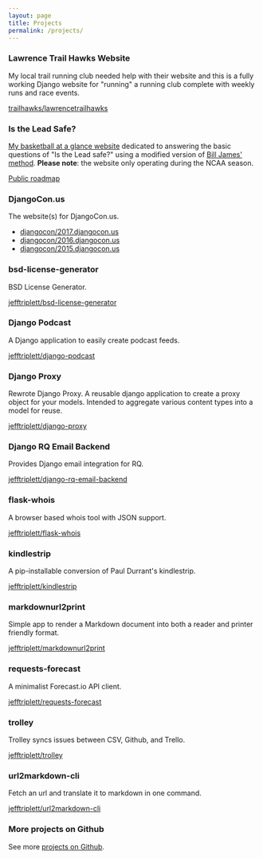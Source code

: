 ```yaml
---
layout: page
title: Projects
permalink: /projects/
---
```


### Lawrence Trail Hawks Website

My local trail running club needed help with their website and this is a fully working Django website for "running" a running club complete with weekly runs and race events.

[trailhawks/lawrencetrailhawks](https://github.com/trailhawks/lawrencetrailhawks)

### Is the Lead Safe?

[My basketball at a glance website][1] dedicated to answering the basic questions of "Is the Lead safe?" using a modified version of [Bill James' method][2]. **Please note**: the website only operating during the NCAA season.

[Public roadmap](https://trello.com/b/AdBKPdGb)

[2]: http://www.slate.com/articles/sports/sports_nut/2008/03/the_lead_is_safe.html
[1]: http://www.istheleadsafe.com/


### DjangoCon.us

The website(s) for DjangoCon.us.

- [djangocon/2017.djangocon.us](https://github.com/djangocon/2016.djangocon.us)
- [djangocon/2016.djangocon.us](https://github.com/djangocon/2016.djangocon.us)
- [djangocon/2015.djangocon.us](https://github.com/djangocon/2015.djangocon.us)

### bsd-license-generator

BSD License Generator.

[jefftriplett/bsd-license-generator](https://github.com/jefftriplett/bsd-license-generator)

### Django Podcast

A Django application to easily create podcast feeds.

[jefftriplett/django-podcast](https://github.com/jefftriplett/django-podcast)

### Django Proxy

Rewrote Django Proxy. A reusable django application to create a proxy object for your models. Intended to aggregate various content types into a model for reuse.

[jefftriplett/django-proxy](https://github.com/jefftriplett/django-proxy)

### Django RQ Email Backend

Provides Django email integration for RQ.

[jefftriplett/django-rq-email-backend](https://github.com/jefftriplett/django-rq-email-backend)

### flask-whois

A browser based whois tool with JSON support.

[jefftriplett/flask-whois](https://github.com/jefftriplett/flask-whois)

### kindlestrip

A pip-installable conversion of Paul Durrant's kindlestrip.

[jefftriplett/kindlestrip](https://github.com/jefftriplett/kindlestrip)

### markdownurl2print

Simple app to render a Markdown document into both a reader and printer friendly format.

[jefftriplett/markdownurl2print](https://github.com/jefftriplett/markdownurl2print)

### requests-forecast

A minimalist Forecast.io API client.

[jefftriplett/requests-forecast](https://github.com/jefftriplett/requests-forecast)

### trolley

Trolley syncs issues between CSV, Github, and Trello.

[jefftriplett/trolley](https://github.com/jefftriplett/trolley)

### url2markdown-cli

Fetch an url and translate it to markdown in one command.

[jefftriplett/url2markdown-cli](https://github.com/jefftriplett/url2markdown-cli)

### More projects on Github

See more [projects on Github](https://github.com/jefftriplett).
